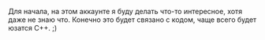 Для начала, на этом аккаунте я буду делать что-то интересное, хотя даже не знаю что.
Конечно это будет связано с кодом, чаще всего будет юзатся C++.
;)
